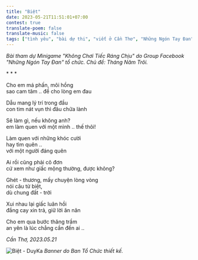 ```yaml
---
title: "Biệt"
date: 2023-05-21T11:51:01+07:00
contest: true
translate-poem: false
translate-music: false
tags: ["tình yêu", "bài dự thi", "viết ở Cần Thơ", "Những Ngón Tay Đan"]
---
```

*Bài tham dự Minigame "Không Chơi Tiếc Ráng Chịu" do Group Facebook "Những Ngón Tay Đan" tổ chức. Chủ đề: Tháng Năm Trôi.*  
  
\* \* \*
  
Cho em má phấn, môi hồng  
sao cam tâm .. để cho lòng em đau  
  
Dẫu mang lý trí trong đầu  
con tim nát vụn thì đâu chữa lành  
  
Sẽ làm gì, nếu không anh?  
em làm quen với một mình .. thế thôi!  
  
Làm quen với những khóc cười  
hay tìm quên ..  
với một người đáng quên  
  
Ai rồi cũng phải cô đơn  
cứ xem như giấc mộng thường, được không?  
  
Ghét - thương, mấy chuyện lòng vòng  
nói câu từ biệt,  
dù chung đất - trời  
  
Xui nhau lại giấc luân hồi  
đắng cay xin trả, giữ lời ăn năn  
  
Cho em qua bước thăng trầm  
an yên là lúc chẳng cần đến ai ..   
  
*Cần Thơ, 2023.05.21*  
  
![Biệt - DuyKa](/img/biet.jpg "Biệt - DuyKa")
*Banner do Ban Tổ Chức thiết kế.*